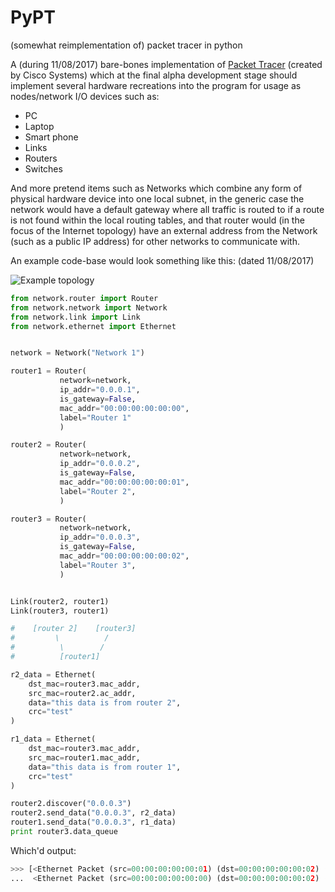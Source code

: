 # PyPT
(somewhat reimplementation of) packet tracer in python

A (during 11/08/2017) bare-bones implementation of [Packet Tracer](https://www.netacad.com/courses/packet-tracer-download/) (created by Cisco Systems) which at the final alpha development stage should implement several hardware recreations into the program for usage as nodes/network I/O devices such as:

- PC
- Laptop
- Smart phone
- Links
- Routers
- Switches

And more pretend items such as Networks which combine any form of physical hardware device into one local subnet, in the generic case the network would have a default gateway where all traffic is routed to if a route is not found within the local routing tables, and that router would (in the focus of the Internet topology) have an external address from the Network (such as a public IP address) for other networks to communicate with.

An example code-base would look something like this: (dated 11/08/2017)

![Example topology](http://i.imgur.com/yEVclRz.png)

```python
from network.router import Router
from network.network import Network
from network.link import Link
from network.ethernet import Ethernet


network = Network("Network 1")

router1 = Router(
           network=network,
           ip_addr="0.0.0.1",
           is_gateway=False,
           mac_addr="00:00:00:00:00:00",
           label="Router 1"
           )

router2 = Router(
           network=network,
           ip_addr="0.0.0.2",
           is_gateway=False,
           mac_addr="00:00:00:00:00:01",
           label="Router 2",
           )

router3 = Router(
           network=network,
           ip_addr="0.0.0.3",
           is_gateway=False,
           mac_addr="00:00:00:00:00:02",
           label="Router 3",
           )


Link(router2, router1)
Link(router3, router1)

#    [router 2]    [router3]
#         \          /
#          \        /
#          [router1]

r2_data = Ethernet(
    dst_mac=router3.mac_addr,
    src_mac=router2.ac_addr,
    data="this data is from router 2",
    crc="test"
)

r1_data = Ethernet(
    dst_mac=router3.mac_addr,
    src_mac=router1.mac_addr,
    data="this data is from router 1",
    crc="test"
)

router2.discover("0.0.0.3")
router2.send_data("0.0.0.3", r2_data)
router1.send_data("0.0.0.3", r1_data)
print router3.data_queue
```

Which'd output:

```python
>>> [<Ethernet Packet (src=00:00:00:00:00:01) (dst=00:00:00:00:00:02) (data=this data is ...)>,
...  <Ethernet Packet (src=00:00:00:00:00:00) (dst=00:00:00:00:00:02) (data=this data is ...)>]
```  
